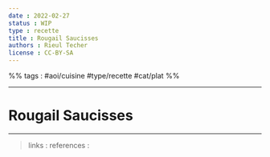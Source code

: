 ```yaml
---
date : 2022-02-27
status : WIP
type : recette
title : Rougail Saucisses
authors : Rieul Techer
license : CC-BY-SA
---
```


%% tags : #aoi/cuisine  #type/recette #cat/plat %% 

---

Rougail Saucisses
===


---
> links : 
> references : 